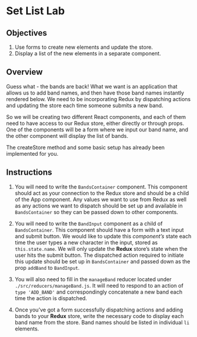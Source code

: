 Set List Lab
============

Objectives
----------

1.  Use forms to create new elements and update the store.
2.  Display a list of the new elements in a separate component.

Overview
--------

Guess what - the bands are back! What we want is an application that allows us to add band names, and then have those band names instantly rendered below. We need to be incorporating Redux by dispatching actions and updating the store each time someone submits a new band.

So we will be creating two different React components, and each of them need to have access to our Redux store, either directly or through props. One of the components will be a form where we input our band name, and the other component will display the list of bands.

The createStore method and some basic setup has already been implemented for you.

Instructions
------------

1.  You will need to write the `BandsContainer` component. This component should act as your connection to the Redux store and should be a child of the App component. Any values we want to use from Redux as well as any actions we want to dispatch should be set up and available in `BandsContainer` so they can be passed down to other components.

2.  You will need to write the `BandInput` component as a child of `BandsContainer`. This component should have a form with a text input and submit button. We would like to update this *component’s* state each time the user types a new character in the input, stored as `this.state.name`. We will only update the **Redux** store’s state when the user hits the submit button. The dispatched action required to initiate this update should be set up in `BandsContainer` and passed down as the prop `addBand` to `BandInput`.

3.  You will also need to fill in the `manageBand` reducer located under `./src/reducers/manageBand.js`. It will need to respond to an action of `type 'ADD_BAND'` and correspondingly concatenate a new band each time the action is dispatched.

4.  Once you’ve got a form successfully dispatching actions and adding bands to your **Redux** store, write the necessary code to display each band name from the store. Band names should be listed in individual `li` elements.
